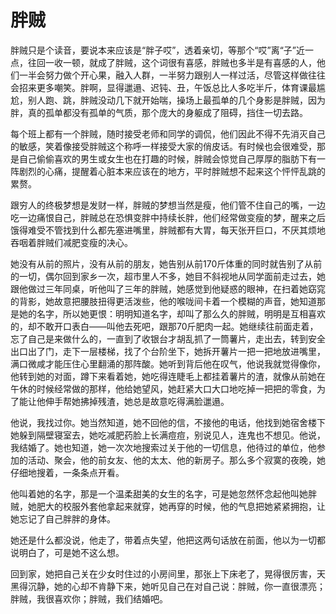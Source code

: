 # 胖贼

胖贼只是个读音，要说本来应该是“胖子哎”，透着亲切，等那个“哎”离“子”近一点，往回一收一顿，就成了胖贼，这个词很有喜感，胖贼也多半是有喜感的人，他们一半会努力做个开心果，融入人群，一半努力跟别人一样过活，尽管这样做往往会招来更多嘲笑。胖啊，显得邋遢、迟钝、丑，午饭总比人多吃半斤，体育课最尴尬，别人跑、跳，胖贼没动几下就开始喘，操场上最孤单的几个身影是胖贼，因为胖，真的孤单都没有孤单的气质，那个庞大的身躯成了阻碍，挡住一切去路。 

每个班上都有一个胖贼，随时接受老师和同学的调侃，他们因此不得不先消灭自己的敏感，笑着像接受胖贼这个称呼一样接受大家的俏皮话。有时候也会很难受，那是自己偷偷喜欢的男生或女生也在打趣的时候，胖贼会惊觉自己厚厚的脂肪下有一阵剧烈的心痛，提醒着心脏本来应该在的地方，平时胖贼想不起来这个怦怦乱跳的累赘。 

跟穷人的终极梦想是发财一样，胖贼的梦想当然是瘦，他们管不住自己的嘴，一边吃一边痛恨自己，胖贼总在恐惧变胖中持续长胖，他们经常做变瘦的梦，醒来之后饿得难受不管找到什么都先塞进嘴里，胖贼都有大胃，每天张开巨口，不厌其烦地吞咽着胖贼们减肥变瘦的决心。 

她没有从前的照片，没有从前的朋友，她告别从前170斤体重的同时就告别了从前的一切，偶尔回到家乡一次，超市里人不多，她目不斜视地从同学面前走过去，她跟他做过三年同桌，听他叫了三年的胖贼，她感觉到他疑惑的眼神，在扫着她窈窕的背影，她故意把腰肢扭得更活泼些，他的喉咙间卡着一个模糊的声音，她知道那是她的名字，所以她更恨：明明知道名字，却叫了那么久的胖贼，明明是互相喜欢的，却不敢开口表白——叫他去死吧，跟那70斤肥肉一起。她继续往前面走着，忘了自己是来做什么的，一直到了收银台才胡乱抓了一筒薯片，走出去，转到安全出口出了门，走下一层楼梯，找了个台阶坐下，她拆开薯片一把一把地放进嘴里，满口微咸才能压住心里翻涌的那阵酸。她听到背后他在叹气，他说我就觉得像你，他转到她的对面，蹲下来看着她，她吃得连睫毛上都挂着薯片的渣，就像从前她在午休的时候经常做的那样，他给她望风，她赶紧大口大口地吃掉一把把的零食，为了能让他伸手帮她拂掉残渣，她总是故意吃得满脸邋遢。 

他说，我找过你。她当然知道，她不回他的信，不接他的电话，他找到她宿舍楼下她躲到隔壁寝室去，她吃减肥药脸上长满痘痘，别说见人，连鬼也不想见。他说，我结婚了。她也知道，她一次次地搜索过关于他的一切信息，他待过的单位，他参加的活动、聚会，他的前女友、他的太太、他的新房子。那么多个寂寞的夜晚，她仔细地搜着，一条条点开看。 

他叫着她的名字，那是一个温柔甜美的女生的名字，可是她忽然怀念起他叫她胖贼，她肥大的校服外套他拿起来就穿，她再穿的时候，他的气息把她紧紧拥抱，让她忘记了自己胖胖的身体。 

她还是什么都没说，他走了，带着点失望，他把这两句话放在前面，他以为一切都说明白了，可是她不这么想。 

回到家，她把自己关在少女时住过的小房间里，那张上下床老了，晃得很厉害，天黑得沉静，她的心却不肯静下来，她听见自己在对自己说：胖贼，你一直很漂亮；胖贼，我很喜欢你；胖贼，我们结婚吧。